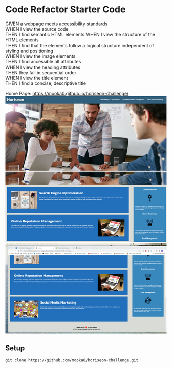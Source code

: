 # Code Refactor Starter Code
GIVEN a webpage meets accessibility standards <br>
WHEN I view the source code <br>
THEN I find semantic HTML elements
WHEN I view the structure of the HTML elements<br>
THEN I find that the elements follow a logical structure independent of styling and positioning<br>
WHEN I view the image elements<br>
THEN I find accessible alt attributes<br>
WHEN I view the heading attributes<br>
THEN they fall in sequential order<br>
WHEN I view the title element<br>
THEN I find a concise, descriptive title<br>

Home Page: https://mooka0.github.io/horiseon-challenge/
<img src="./Develop/assets/images/horiseon-1.png"/>
<img src="./Develop/assets/images/horiseon-2.png"/>
<img src="./Develop/assets/images/horiseon-3.png"/>
## Setup
```
git clone https://github.com/mooka0/horiseon-challenge.git
```

